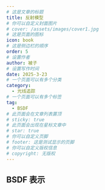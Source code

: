 ```yaml
---
# 这是文章的标题
title: 反射模型
# 你可以自定义封面图片
# cover: /assets/images/cover1.jpg
# 这是页面的图标
icon: book
# 这是侧边栏的顺序
order: 5
# 设置作者
author: 被子
# 设置写作时间
date: 2025-3-23
# 一个页面可以有多个分类
category:
  - 光线追踪
# 一个页面可以有多个标签
tag:
  - BSDF
# 此页面会在文章列表置顶
# sticky: true
# 此页面会出现在星标文章中
# star: true
# 你可以自定义页脚
# footer: 这是测试显示的页脚
# 你可以自定义版权信息
# copyright: 无版权
---
```

## BSDF 表示